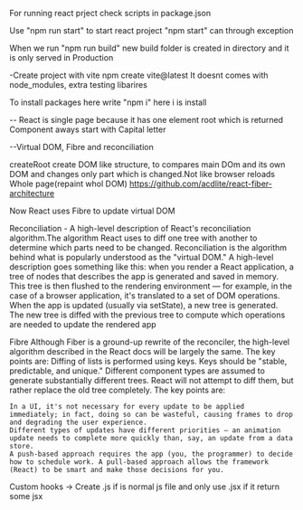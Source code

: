 For running react prject check scripts in package.json

Use "npm run start" to start react project "npm start" can through exception

When we run "npm run build" new build folder is created in directory and it is only served in Production


-Create project with vite
npm create vite@latest
It doesnt comes with node_modules, extra testing libarires

To install packages here write "npm i" here i is install

--
React is single page because it has one element root which is returned
Component aways start with Capital letter


--Virtual DOM, Fibre and reconciliation

createRoot create DOM like structure, to compares main DOm and its own DOM and changes only part which is changed.Not like browser reloads Whole page(repaint whol DOM)
https://github.com/acdlite/react-fiber-architecture

Now React uses Fibre to update virtual DOM

Reconciliation - A high-level description of React's reconciliation algorithm.The algorithm React uses to diff one tree with another to determine which parts need to be changed.
Reconciliation is the algorithm behind what is popularly understood as the "virtual DOM." A high-level description goes something like this: when you render a React application, a tree of nodes that describes the app is generated and saved in memory. This tree is then flushed to the rendering environment — for example, in the case of a browser application, it's translated to a set of DOM operations. When the app is updated (usually via setState), a new tree is generated. The new tree is diffed with the previous tree to compute which operations are needed to update the rendered app


Fibre
Although Fiber is a ground-up rewrite of the reconciler, the high-level algorithm described in the React docs will be largely the same. The key points are:
Diffing of lists is performed using keys. Keys should be "stable, predictable, and unique."
Different component types are assumed to generate substantially different trees. React will not attempt to diff them, but rather replace the old tree completely.
The key points are:

    In a UI, it's not necessary for every update to be applied immediately; in fact, doing so can be wasteful, causing frames to drop and degrading the user experience.
    Different types of updates have different priorities — an animation update needs to complete more quickly than, say, an update from a data store.
    A push-based approach requires the app (you, the programmer) to decide how to schedule work. A pull-based approach allows the framework (React) to be smart and make those decisions for you.





Custom hooks
-> Create .js if is normal js file and only use .jsx if it return some jsx

























